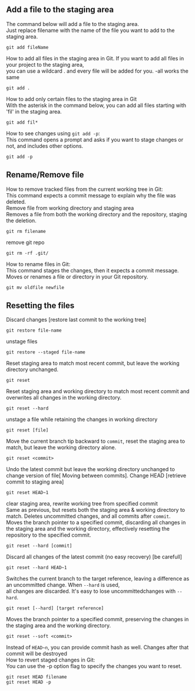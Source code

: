 

## Add a file to the staging area


The command below will add a file to the staging area. <br>
Just replace filename with the name of the file you want to add to the staging area. <br>
```
git add fileName
```

How to add all files in the staging area in Git. If you want to add all files in your project to the staging area, <br>
you can use a wildcard . and every file will be added for you. -all works the same <br>
```
git add .
```

How to add only certain files to the staging area in Git <br>
With the asterisk in the command below, you can add all files starting with 'fil' in the staging area. <br>
```
git add fil*
```

How to see changes using `git add -p`: <br>
This command opens a prompt and asks if you want to stage changes or not, and includes other options. <br>
```
git add -p
```

## Rename/Remove file



How to remove tracked files from the current working tree in Git: <br>
This command expects a commit message to explain why the file was deleted. <br>
Remove file from working directory and staging area <br>
Removes a file from both the working directory and the repository, staging the deletion. <br>
```
git rm filename
```

remove git repo 
```
git rm -rf .git/
```

How to rename files in Git: <br>
This command stages the changes, then it expects a commit message. <br>
Moves or renames a file or directory in your Git repository. <br>
```
git mv oldfile newfile
```


## Resetting the files


Discard changes [restore last commit to the working tree]
```
git restore file-name
```

unstage files 
```
git restore --staged file-name

```

Reset staging area to match most recent commit, but leave the working directory unchanged.
```
git reset
```


Reset staging area and working directory to match most recent commit and overwrites all changes in the working directory.
```
git reset --hard
```

unstage a file while retaining the changes in working directory
```
git reset [file]
```

Move the current branch tip backward to `commit`, reset the staging area to match, but leave the working directory alone.
```
git reset <commit>
```

Undo the latest commit but leave the working directory unchanged
to change version of file[ Moving between commits]. Change HEAD [retrieve commit to staging area]
```
git reset HEAD~1
```


clear staging area, rewrite working tree from specified commit <br>
Same as previous, but resets both the staging area & working directory to match. Deletes uncommitted changes, and all commits after `commit`. <br>
Moves the branch pointer to a specified commit, discarding all changes in the staging area and the working directory, effectively resetting the repository to the specified commit. <br>
```
git reset --hard [commit]
```

Discard all changes of the latest commit (no easy recovery) [be carefull]
```
git reset --hard HEAD~1
```

Switches the current branch to the target reference, leaving a difference as an uncommitted change. When `--hard` is used, <br>
all changes are discarded. It's easy to lose uncommittedchanges with `--hard`.
```
git reset [--hard] [target reference]
```

Moves the branch pointer to a specified commit, preserving the changes in the staging area and the working directory.
```
git reset --soft <commit>
```


Instead of `HEAD~n`, you can provide commit hash as well. Changes after that commit will be destroyed <br>
How to revert staged changes in Git:  <br>
You can use the -p option flag to specify the changes you want to reset.  <br>
```
git reset HEAD filename
git reset HEAD -p
```
